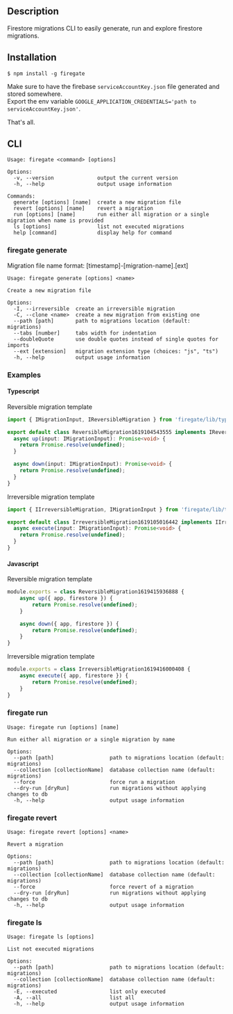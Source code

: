 ## Description

Firestore migrations CLI to easily generate, run and explore firestore migrations.

## Installation
```
$ npm install -g firegate
```

Make sure to have the firebase `serviceAccountKey.json` file generated and stored somewhere.  
Export the env variable `GOOGLE_APPLICATION_CREDENTIALS='path to serviceAccountKey.json'`.  

That's all.
## CLI
```
Usage: firegate <command> [options]

Options:
  -v, --version              output the current version
  -h, --help                 output usage information

Commands:
  generate [options] [name]  create a new migration file
  revert [options] [name]    revert a migration
  run [options] [name]       run either all migration or a single migration when name is provided
  ls [options]               list not executed migrations
  help [command]             display help for command
```
### firegate generate
Migration file name format: [timestamp]-[migration-name].[ext]
```
Usage: firegate generate [options] <name>

Create a new migration file

Options:
  -I, --irreversible  create an irreversible migration
  -C, --clone <name>  create a new migration from existing one
  --path [path]       path to migrations location (default: migrations)
  --tabs [number]     tabs width for indentation
  --doubleQuote       use double quotes instead of single quotes for imports
  --ext [extension]   migration extension type (choices: "js", "ts")
  -h, --help          output usage information
```
### Examples
#### Typescript
Reversible migration template
```typescript
import { IMigrationInput, IReversibleMigration } from 'firegate/lib/types';

export default class ReversibleMigration1619104543555 implements IReversibleMigration {
  async up(input: IMigrationInput): Promise<void> {
    return Promise.resolve(undefined);
  }

  async down(input: IMigrationInput): Promise<void> {
    return Promise.resolve(undefined);
  }
}
```
Irreversible migration template
```typescript
import { IIrreversibleMigration, IMigrationInput } from 'firegate/lib/types';

export default class IrreversibleMigration1619105016442 implements IIrreversibleMigration {
  async execute(input: IMigrationInput): Promise<void> {
    return Promise.resolve(undefined);
  }
}
```
#### Javascript
Reversible migration template
```javascript
module.exports = class ReversibleMigration1619415936888 {
    async up({ app, firestore }) {
        return Promise.resolve(undefined);
    }

    async down({ app, firestore }) {
        return Promise.resolve(undefined);
    }
}
```
Irreversible migration template
```javascript
module.exports = class IrreversibleMigration1619416000408 {
    async execute({ app, firestore }) {
        return Promise.resolve(undefined);
    }
}
```
### firegate run
```
Usage: firegate run [options] [name]

Run either all migration or a single migration by name

Options:
  --path [path]                  path to migrations location (default: migrations)
  --collection [collectionName]  database collection name (default: migrations)
  --force                        force run a migration
  --dry-run [dryRun]             run migrations without applying changes to db
  -h, --help                     output usage information
```

### firegate revert
```
Usage: firegate revert [options] <name>

Revert a migration

Options:
  --path [path]                  path to migrations location (default: migrations)
  --collection [collectionName]  database collection name (default: migrations)
  --force                        force revert of a migration
  --dry-run [dryRun]             run migrations without applying changes to db
  -h, --help                     output usage information
```

### firegate ls
```
Usage: firegate ls [options]

List not executed migrations

Options:
  --path [path]                  path to migrations location (default: migrations)
  --collection [collectionName]  database collection name (default: migrations)
  -E, --executed                 list only executed
  -A, --all                      list all
  -h, --help                     output usage information
```
